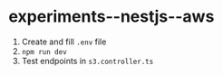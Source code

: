 # experiments--nestjs--aws

1. Create and fill `.env` file
2. `npm run dev`
3. Test endpoints in `s3.controller.ts`
